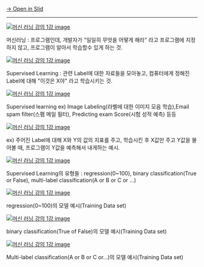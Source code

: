 [→ Open in Slid](https://slid.cc/docs/fc73e875e2ac475089d77b7113f98144)


---




[![머신 러닝 강의 1강 image](https://slid-users-assets-v1-seoul.s3.ap-northeast-2.amazonaws.com/public/capture_images/fc73e875e2ac475089d77b7113f98144/5d527cb9-4ee1-462c-9401-7f61d31a9916.png)](https://slid.cc/vdocs/fc73e875e2ac475089d77b7113f98144?v=ef92d0a5102b40eaac5c0b687236b31f&start=81.27489296948242)


머신러닝 : 프로그램인데, 개발자가 "일일히 무엇을 어떻게 해라" 라고 프로그램에 지정하지 않고, 프로그램이 알아서 학습할수 있게 하는 것.




[![머신 러닝 강의 1강 image](https://slid-users-assets-v1-seoul.s3.ap-northeast-2.amazonaws.com/public/capture_images/fc73e875e2ac475089d77b7113f98144/198819a9-01ec-48ba-be1a-7115f3ceee1b.png)](https://slid.cc/vdocs/fc73e875e2ac475089d77b7113f98144?v=ef92d0a5102b40eaac5c0b687236b31f&start=237.6862810972748)


Supervised Learning : 관련 Label에 대한 자료들을 모아놓고, 컴퓨터에게 정해진 Label에 대해 "이것은 X야" 라고 학습시키는 것.




[![머신 러닝 강의 1강 image](https://slid-users-assets-v1-seoul.s3.ap-northeast-2.amazonaws.com/public/capture_images/fc73e875e2ac475089d77b7113f98144/f58efb1f-09bb-46f7-a095-5edb7e56d9b0.png)](https://slid.cc/vdocs/fc73e875e2ac475089d77b7113f98144?v=ef92d0a5102b40eaac5c0b687236b31f&start=336.9915219256134)


Supervised learning ex) Image Labeling(라벨에 대한 이미지 모음 학습),Email spam filter(스팸 메일 필터), Predicting exam Score(시험 성적 예측) 등등

[![머신 러닝 강의 1강 image](https://slid-users-assets-v1-seoul.s3.ap-northeast-2.amazonaws.com/public/capture_images/fc73e875e2ac475089d77b7113f98144/31a3511d-a594-468b-ae86-558b56426276.png)](https://slid.cc/vdocs/fc73e875e2ac475089d77b7113f98144?v=ef92d0a5102b40eaac5c0b687236b31f&start=441.04076789700315)


ex) 주어진 Label에 대해 X와 Y의 값의 지표를 주고, 학습시킨 후 X값만 주고 Y값을 물어볼 때, 프로그램이 Y값을 예측해서 내게하는 예시.

[![머신 러닝 강의 1강 image](https://slid-users-assets-v1-seoul.s3.ap-northeast-2.amazonaws.com/public/capture_images/fc73e875e2ac475089d77b7113f98144/0158ce04-f76b-43dd-bf87-4de93585e789.png)](https://slid.cc/vdocs/fc73e875e2ac475089d77b7113f98144?v=ef92d0a5102b40eaac5c0b687236b31f&start=623.1768580247955)


Supervised Learning의 유형들 : regression(0~100), binary classification(True or False), multi-label classification(A or B or C or ...)

[![머신 러닝 강의 1강 image](https://slid-users-assets-v1-seoul.s3.ap-northeast-2.amazonaws.com/public/capture_images/fc73e875e2ac475089d77b7113f98144/3f19a716-c64d-4894-b1d4-c84d9d992daa.png)](https://slid.cc/vdocs/fc73e875e2ac475089d77b7113f98144?v=ef92d0a5102b40eaac5c0b687236b31f&start=677.9330408893737)


regression(0~100)의 모델 예시(Training Data set)

[![머신 러닝 강의 1강 image](https://slid-users-assets-v1-seoul.s3.ap-northeast-2.amazonaws.com/public/capture_images/fc73e875e2ac475089d77b7113f98144/927a4b4b-cb5b-4ed0-8cc0-352b4f0bcd57.png)](https://slid.cc/vdocs/fc73e875e2ac475089d77b7113f98144?v=ef92d0a5102b40eaac5c0b687236b31f&start=719.7687071468658)


binary classification(True of False)의 모델 예시(Training Data set)




[![머신 러닝 강의 1강 image](https://slid-users-assets-v1-seoul.s3.ap-northeast-2.amazonaws.com/public/capture_images/fc73e875e2ac475089d77b7113f98144/c014781d-3f28-464d-b905-7a671ef0dfb5.png)](https://slid.cc/vdocs/fc73e875e2ac475089d77b7113f98144?v=ef92d0a5102b40eaac5c0b687236b31f&start=729.873482885559)


Multi-label classification(A or B or C or...)의 모델 예시(Training Data set)









